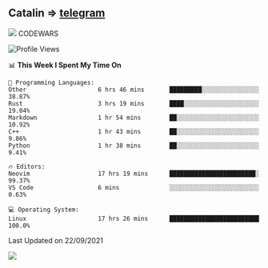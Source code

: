 ## Catalin => [telegram](https://t.me/catalinhimself) 
![](https://www.codewars.com/users/Catalinhimself/badges/micro) CODEWARS
<!--
![](https://github.com/Catalinhimself/Catalinhimself/blob/main/Sakura_Nene_CPP.jpg)
-->
<!--START_SECTION:waka-->
![Profile Views](http://img.shields.io/badge/Profile%20Views-4-blue)

📊 **This Week I Spent My Time On** 

```text
💬 Programming Languages: 
Other                    6 hrs 46 mins       █████████░░░░░░░░░░░░░░░░   38.87% 
Rust                     3 hrs 19 mins       ████░░░░░░░░░░░░░░░░░░░░░   19.04% 
Markdown                 1 hr 54 mins        ██░░░░░░░░░░░░░░░░░░░░░░░   10.92% 
C++                      1 hr 43 mins        ██░░░░░░░░░░░░░░░░░░░░░░░   9.86% 
Python                   1 hr 38 mins        ██░░░░░░░░░░░░░░░░░░░░░░░   9.41%

🔥 Editors: 
Neovim                   17 hrs 19 mins      ████████████████████████░   99.37% 
VS Code                  6 mins              ░░░░░░░░░░░░░░░░░░░░░░░░░   0.63%

💻 Operating System: 
Linux                    17 hrs 26 mins      █████████████████████████   100.0%

```


 Last Updated on 22/09/2021
<!--END_SECTION:waka-->

![](https://github-readme-stats.vercel.app/api/wakatime?username=catalinhimself&theme=calm)

  


